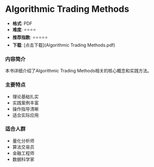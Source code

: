 # Algorithmic Trading Methods

- **格式**: PDF
- **难度**: ⭐⭐⭐⭐
- **推荐指数**: ⭐⭐⭐⭐⭐
- **下载**: [点击下载](Algorithmic Trading Methods.pdf)

### 内容简介
本书详细介绍了Algorithmic Trading Methods相关的核心概念和实践方法。

### 主要特点
- 理论基础扎实
- 实践案例丰富
- 操作指导清晰
- 适合实际应用

### 适合人群
- 量化分析师
- 算法交易员
- 金融工程师
- 数据科学家
